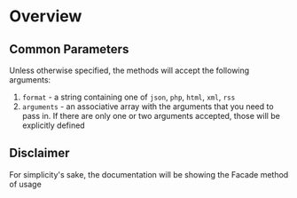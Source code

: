 Overview
========

## Common Parameters
Unless otherwise specified, the methods will accept the following arguments:
1. `format` - a string containing one of `json`, `php`, `html`, `xml`, `rss`
2. `arguments` - an associative array with the arguments that you need to pass in. If there are only one or two arguments accepted, those will be explicitly defined

## Disclaimer
For simplicity's sake, the documentation will be showing the Facade method of usage